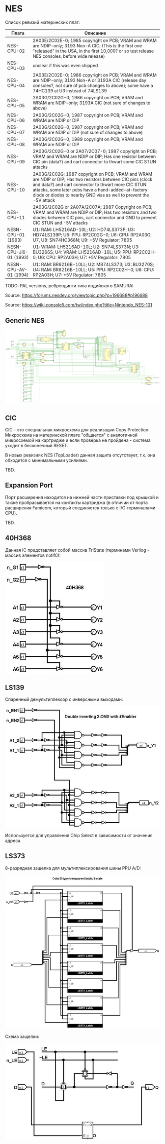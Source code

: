 # NES

Список ревизий материнских плат:

|Плата|Описание|
|---|---|
|NES-CPU-02|2A03E/2C02E-0; 1985 copyright on PCB; VRAM and WRAM are NDIP-only; 3193 Non-A CIC; (This is the first one "released" in the USA, in the first 10,000? or so test release NES consoles, before wide release)|
|NES-CPU-03|unclear if this was even shipped|
|NES-CPU-04|2A03E/2C02E-0; 1986 copyright on PCB; VRAM and WRAM are NDIP-only; 3193 Non-A or 3193A CIC (release day consoles?, not sure of pcb changes to above); some have a 74HC139 at U3 instead of 74LS139|
|NES-CPU-05|2A03G/2C02G-0; 1986 copyright on PCB; VRAM and WRAM are NDIP-only; 3193A CIC (not sure of changes to above)|
|NES-CPU-06|2A03G/2C02G-0; 1987 copyright on PCB; VRAM and WRAM are NDIP or DIP|
|NES-CPU-07|2A03G/2C02G-0; 1987 copyright on PCB; VRAM and WRAM are NDIP or DIP (not sure of changes to above)|
|NES-CPU-08|2A03G/2C02G-0; 1989 copyright on PCB; VRAM and WRAM are NDIP or DIP|
|NES-CPU-09|2A03G/2C02G-0 or 2A07/2C07-0; 1987 copyright on PCB; VRAM and WRAM are NDIP or DIP; Has one resistor between CIC pin (data?) and cart connector to thwart some CIC STUN attacks|
|NES-CPU-10|2A03G/2C02G; 1987 copyright on PCB; VRAM and WRAM are NDIP or DIP; Has two resistors between CIC pins (clock and data?) and cart connector to thwart more CIC STUN attacks, some later pcbs have a hand-added-at-factory diode or diodes to nearby GND vias as well to prevent the -5V attack|
|NES-CPU-11|2A03G/2C02G or 2A07A/2C07A; 1987 Copyright on PCB; VRAM and WRAM are NDIP or DIP; Has two resistors and two diodes between CIC pins, cart connector and GND to prevent CIC STUN and -5V attacks|
|NESN-CPU-01 (1993)|U1: RAM: LH5216AD-10L; U2: HD74LS373P; U3: HD74LS139P; U5: PPU: RP2C02G-0; U6: CPU: RP2A03G; U7, U8: SN74HC368N; U9: +5V Regulator: 7805|
|NESN-CPU-JI0-01 (1993)|U1: WRAM: LH5216AD-10L; U2: SN74LS373N; U3: BU3266S; U4: VRAM: LH5216AD-10L; U5: PPU: RP2C02H-0; U6: CPU: RP2A03H; U7: +5V Regulator: 7805|
|NESN-CPU-AV-01 (1994)|U1: RAM: BR6216B-10LL; U2: MB74LS373; U3: BU3270S; U4: RAM: BR6216B-10LL; U5: PPU: RP2C02H-0; U6: CPU: RP2A03H; U7: +5V Regulator: 7805|

TODO: PAL versions, ребрендинги типа индийского SAMURAI.

Source: https://forums.nesdev.org/viewtopic.php?p=196688#p196688

Source: https://wiki.console5.com/tw/index.php?title=Nintendo_NES-101

## Generic NES

![nes](/BreakingNESWiki/MB/imgstore/nes.png)

## CIC

CIC - это специальная микросхема для реализации Copy Protection. Микросхема на материнской плате "общается" с аналогичной микросхемой на картридже и если проверка не пройдена - система уходит в бесконечный RESET.

В новых ревизиях NES (TopLoader) данная защита отсутствует, т.к. она обходится с минимальными усилиями.

TBD.

## Expansion Port

Порт расширения находится на нижней части приставки под крышкой и также пробрасывается на контакты картриджа (в отличии от порта расширения Famicom, который соединяется только с I/O терминалами CPU).

TBD.

## 40H368

Данная IC представляет собой массив TriState (терминами Verilog - массив элементов notif0):

![40H368](/BreakingNESWiki/MB/imgstore/40H368.jpg)

## LS139

Спаренный демультиплексор с инверсными выходами:

![LS139](/BreakingNESWiki/MB/imgstore/LS139.jpg)

Используется для управления Chip Select в зависимости от значения адреса.

## LS373

8-разрядная защелка для мультиплексирования шины PPU A/D:

![LS373](/BreakingNESWiki/MB/imgstore/LS373.jpg)

Схема защелки:

![LS373_Transparent_Latch](/BreakingNESWiki/MB/imgstore/LS373_Transparent_Latch.jpg)
